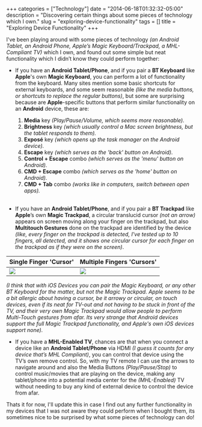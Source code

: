 +++
categories = ["Technology"]
date = "2014-06-18T01:32:32-05:00"
description = "Discovering certain things about some pieces of technology which I own."
slug = "exploring-device-functionality"
tags = []
title = "Exploring Device Functionality"
+++

I've been playing around with some pieces of technology *(an Android Tablet, an Android Phone, Apple’s Magic Keyboard/Trackpad, a MHL-Compliant TV)* which I own, and found out some simple but neat functionality which I didn’t know they could perform together:

- If you have an **Android Tablet/Phone**, and if you pair a **BT Keyboard** like **Apple**'s own **Magic Keyboard**, you can perform a lot of functionality from the keyboard. Many sites mention some basic shortcuts for external keyboards, and some seem reasonable *(like the media buttons, or shortcuts to replace the regular buttons)*, but some are surprising because are **Apple**-specific buttons that perform similar functionality on an **Android** device, these are:  

  1. **Media** key *(Play/Pause/Volume, which seems more reasonable).*
  2. **Brightness** key *(which usually control a Mac screen brightness, but the tablet responds to them).*
  3. **Exposé** key *(which opens up the task manager on the Android device).*
  4. **Escape** key *(which serves as the 'back' button on Android).*
  5. **Control + Escape** combo *(which serves as the 'menu' button on Android).*
  6. **CMD + Escape** combo *(which serves as the 'home' button on Android).*
  7. **CMD + Tab** combo *(works like in computers, switch between open apps).*  
   
- If you have an **Android Tablet/Phone**, and if you pair a **BT Trackpad** like **Apple**’s own **Magic Trackpad**, a circular translucid cursor *(not an arrow)* appears on screen moving along your finger on the trackpad, but also **Multitouch Gestures** done on the trackpad are identified by the device *(like, every finger on the trackpad is detected, I've tested up to 10 fingers, all detected, and it shows one circular cursor for each finger on the trackpad as if they were on the screen)*.

| Single Finger 'Cursor' | Multiple Fingers 'Cursors' |
|-------|-------|
|[![](https://i.imgur.com/IOv8fGX.png)](https://i.imgur.com/IOv8fGX.png) | [![](https://i.imgur.com/20o2YSe.png)](https://i.imgur.com/20o2YSe.png) |

*(I think that with iOS Devices you can pair the Magic Keyboard, or any other BT Keyboard for the matter, but not the Magic Trackpad. Apple seems to be a bit allergic about having a cursor, be it arrowy or circular, on touch devices, even if its neat for TV-out and not having to be stuck in front of the TV, and their very own Magic Trackpad would allow people to perform Multi-Touch gestures from afar. Its very strange that Android devices support the full Magic Trackpad functionality, and Apple's own iOS devices support none).*

- If you have a **MHL-Enabled TV**, chances are that when you connect a device like an **Android Tablet/Phone** via HDMI *(I guess it counts for any device that’s MHL Compliant)*, you can control that device using the TV’s own remove control. So, with my TV remote I can use the arrows to navigate around and also the Media Buttons *(Play/Pause/Stop)* to control music/movies that are playing on the device, making any tablet/phone into a potential media center for the *(MHL-Enabled)* TV without needing to buy any kind of external device to control the device from afar.

Thats it for now, I'll update this in case I find out any further functionality in my devices that I was not aware they could perform when I bought them, its sometimes nice to be surprised by what some pieces of technology can do!